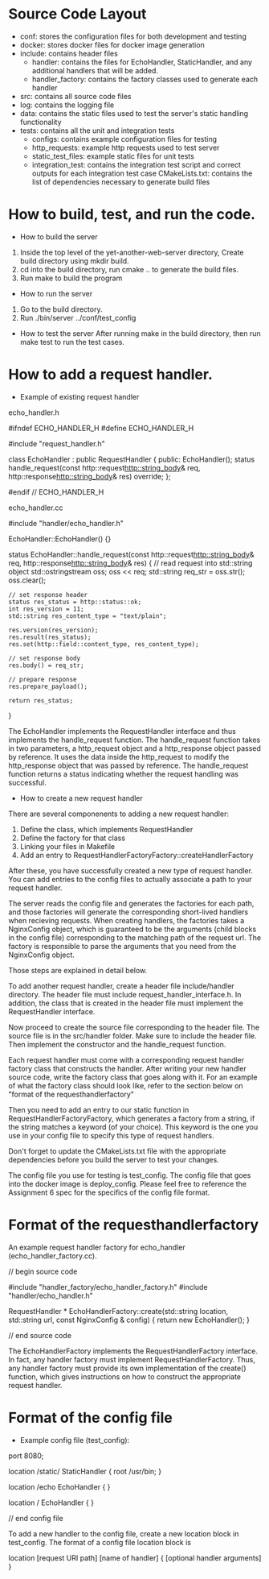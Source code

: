 # Source Code Layout

- conf: stores the configuration files for both development and testing
- docker: stores docker files for docker image generation
- include: contains header files
     - handler: contains the files for EchoHandler, StaticHandler, and any additional handlers that will be added.
     - handler_factory: contains the factory classes used to generate each handler
- src: contains all source code files
- log: contains the logging file
- data: contains the static files used to test the server's static handling functionality
- tests: contains all the unit and integration tests
     - configs: contains example configuration files for testing
     - http_requests: example http requests used to test server
     - static_test_files: example static files for unit tests
     - integration_test: contains the integration test script and correct outputs for each integration test case
  CMakeLists.txt: contains the list of dependencies necessary to generate build files

# How to build, test, and run the code.

- How to build the server
1. Inside the top level of the yet-another-web-server directory, Create build directory using mkdir build.
2. cd into the build directory, run cmake .. to generate the build files.
3. Run make to build the program


- How to run the server
1. Go to the build directory.
2. Run ./bin/server ../conf/test_config


- How to test the server
After running make in the build directory, then run make test to run the test cases.


# How to add a request handler.

- Example of existing request handler

echo_handler.h

#ifndef ECHO_HANDLER_H
#define ECHO_HANDLER_H

#include "request_handler.h"

class EchoHandler : public RequestHandler
{
public:
    EchoHandler();
    status handle_request(const http::request<http::string_body>& req, http::response<http::string_body>& res) override;
};

#endif // ECHO_HANDLER_H 


echo_handler.cc

#include "handler/echo_handler.h"

EchoHandler::EchoHandler() {}

status EchoHandler::handle_request(const http::request<http::string_body>& req, http::response<http::string_body>& res)
{
    // read request into std::string object
    std::ostringstream oss;
	oss << req;
	std::string req_str = oss.str();
	oss.clear();

    // set response header
    status res_status = http::status::ok;
    int res_version = 11;
    std::string res_content_type = "text/plain";
    
    res.version(res_version);
    res.result(res_status);
    res.set(http::field::content_type, res_content_type);

    // set response body
    res.body() = req_str;

    // prepare response
    res.prepare_payload();

    return res_status;
}


The EchoHandler implements the RequestHandler interface and thus implements the handle_request function.
The handle_request function takes in two parameters, a http_request object and a http_response object passed by reference.
It uses the data inside the http_request to modify the http_response object that was passed by reference.
The handle_request function returns a status indicating whether the request handling was successful.

- How to create a new request handler

There are several componenents to adding a new request handler:

1. Define the class, which implements RequestHandler
2. Define the factory for that class
3. Linking your files in Makefile
4. Add an entry to RequestHandlerFactoryFactory::createHandlerFactory

After these, you have successfully created a new type of request handler. You can add entries to the config files to actually associate a path to your request handler. 

The server reads the config file and generates the factories for each path, and those factories will generate the corresponding short-lived handlers when recieving requests. When creating handlers, the factories takes a NginxConfig object, which is guaranteed to be the arguments (child blocks in the config file) corresponding to the matching path of the request url. The factory is responsible to parse the arguments that you need from the NginxConfig object. 

Those steps are explained in detail below. 

To add another request handler, create a header file include/handler directory. The header file must include request_handler_interface.h.
In addition, the class that is created in the header file must implement the RequestHandler interface.

Now proceed to create the source file corresponding to the header file. The source file is in the src/handler folder.
Make sure to include the header file. Then implement the constructor and the handle_request function.

Each request handler must come with a corresponding request handler factory class that constructs the handler. After writing your new handler source code,
write the factory class that goes along with it. For an example of what the factory class should look like, refer to the section below on
"format of the requesthandlerfactory"

Then you need to add an entry to our static function in RequestHandlerFactoryFactory, which generates a factory from a string, if the string matches a keyword (of your choice). This keyword is the one you use in your config file to specify this type of request handlers. 

Don't forget to update the CMakeLists.txt file with the appropriate dependencies before you build the server to test your changes.

The config file you use for testing is test_config. The config file that goes into the docker image is deploy_config. Please feel free to reference the Assignment 6 spec for the specifics of the config file format.


# Format of the requesthandlerfactory

An example request handler factory for echo_handler (echo_handler_factory.cc).

// begin source code

#include "handler_factory/echo_handler_factory.h"
#include "handler/echo_handler.h"

RequestHandler * EchoHandlerFactory::create(std::string location, std::string url, const NginxConfig & config)
{
    return new EchoHandler();
}

// end source code


The EchoHandlerFactory implements the RequestHandlerFactory interface. In fact, any handler factory must implement RequestHandlerFactory.
Thus, any handler factory must provide its own implementation of the create() function, which gives instructions on how to construct the
appropriate request handler.


# Format of the config file

- Example config file (test_config):


port 8080;

location /static/ StaticHandler {
    root /usr/bin;
}



location /echo EchoHandler {
}

location / EchoHandler {
}

// end config file

To add a new handler to the config file, create a new location block in test_config. The format of a config file location block
is

location [request URI path] [name of handler] {
    [optional handler arguments]
}

